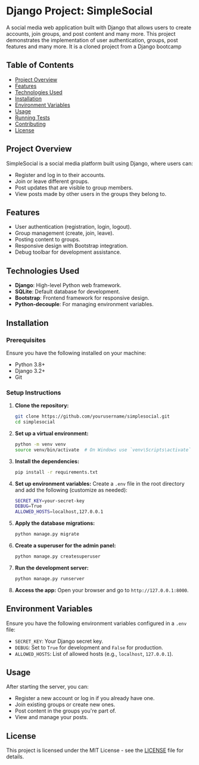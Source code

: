 # Django Project: SimpleSocial

A social media web application built with Django that allows users to create accounts, join groups, and post content and many more. This project demonstrates the implementation of user authentication, groups, post features and many more. It is a cloned project from a Django bootcamp 

## Table of Contents
- [Project Overview](#project-overview)
- [Features](#features)
- [Technologies Used](#technologies-used)
- [Installation](#installation)
- [Environment Variables](#environment-variables)
- [Usage](#usage)
- [Running Tests](#running-tests)
- [Contributing](#contributing)
- [License](#license)

## Project Overview
SimpleSocial is a social media platform built using Django, where users can:
- Register and log in to their accounts.
- Join or leave different groups.
- Post updates that are visible to group members.
- View posts made by other users in the groups they belong to.

## Features
- User authentication (registration, login, logout).
- Group management (create, join, leave).
- Posting content to groups.
- Responsive design with Bootstrap integration.
- Debug toolbar for development assistance.

## Technologies Used
- **Django**: High-level Python web framework.
- **SQLite**: Default database for development.
- **Bootstrap**: Frontend framework for responsive design.
- **Python-decouple**: For managing environment variables.

## Installation

### Prerequisites
Ensure you have the following installed on your machine:
- Python 3.8+
- Django 3.2+
- Git

### Setup Instructions

1. **Clone the repository:**
   ```bash
   git clone https://github.com/yourusername/simplesocial.git
   cd simplesocial
   ```

2. **Set up a virtual environment:**
   ```bash
   python -m venv venv
   source venv/bin/activate  # On Windows use `venv\Scripts\activate`
   ```

3. **Install the dependencies:**
   ```bash
   pip install -r requirements.txt
   ```

4. **Set up environment variables:**
   Create a `.env` file in the root directory and add the following (customize as needed):

   ```bash
   SECRET_KEY=your-secret-key
   DEBUG=True
   ALLOWED_HOSTS=localhost,127.0.0.1
   ```

5. **Apply the database migrations:**
   ```bash
   python manage.py migrate
   ```

6. **Create a superuser for the admin panel:**
   ```bash
   python manage.py createsuperuser
   ```

7. **Run the development server:**
   ```bash
   python manage.py runserver
   ```

8. **Access the app:**
   Open your browser and go to `http://127.0.0.1:8000`.

## Environment Variables

Ensure you have the following environment variables configured in a `.env` file:
- `SECRET_KEY`: Your Django secret key.
- `DEBUG`: Set to `True` for development and `False` for production.
- `ALLOWED_HOSTS`: List of allowed hosts (e.g., `localhost`, `127.0.0.1`).

## Usage
After starting the server, you can:
- Register a new account or log in if you already have one.
- Join existing groups or create new ones.
- Post content in the groups you're part of.
- View and manage your posts.

## License
This project is licensed under the MIT License - see the [LICENSE](LICENSE) file for details.
